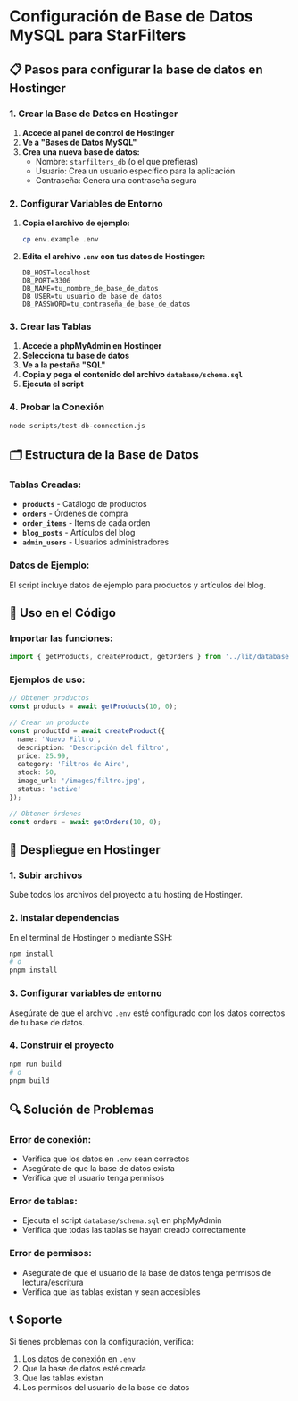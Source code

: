 # Configuración de Base de Datos MySQL para StarFilters

## 📋 Pasos para configurar la base de datos en Hostinger

### 1. Crear la Base de Datos en Hostinger

1. **Accede al panel de control de Hostinger**
2. **Ve a "Bases de Datos MySQL"**
3. **Crea una nueva base de datos:**
   - Nombre: `starfilters_db` (o el que prefieras)
   - Usuario: Crea un usuario específico para la aplicación
   - Contraseña: Genera una contraseña segura

### 2. Configurar Variables de Entorno

1. **Copia el archivo de ejemplo:**
   ```bash
   cp env.example .env
   ```

2. **Edita el archivo `.env` con tus datos de Hostinger:**
   ```env
   DB_HOST=localhost
   DB_PORT=3306
   DB_NAME=tu_nombre_de_base_de_datos
   DB_USER=tu_usuario_de_base_de_datos
   DB_PASSWORD=tu_contraseña_de_base_de_datos
   ```

### 3. Crear las Tablas

1. **Accede a phpMyAdmin en Hostinger**
2. **Selecciona tu base de datos**
3. **Ve a la pestaña "SQL"**
4. **Copia y pega el contenido del archivo `database/schema.sql`**
5. **Ejecuta el script**

### 4. Probar la Conexión

```bash
node scripts/test-db-connection.js
```

## 🗂️ Estructura de la Base de Datos

### Tablas Creadas:

- **`products`** - Catálogo de productos
- **`orders`** - Órdenes de compra
- **`order_items`** - Items de cada orden
- **`blog_posts`** - Artículos del blog
- **`admin_users`** - Usuarios administradores

### Datos de Ejemplo:

El script incluye datos de ejemplo para productos y artículos del blog.

## 🔧 Uso en el Código

### Importar las funciones:

```typescript
import { getProducts, createProduct, getOrders } from '../lib/database';
```

### Ejemplos de uso:

```typescript
// Obtener productos
const products = await getProducts(10, 0);

// Crear un producto
const productId = await createProduct({
  name: 'Nuevo Filtro',
  description: 'Descripción del filtro',
  price: 25.99,
  category: 'Filtros de Aire',
  stock: 50,
  image_url: '/images/filtro.jpg',
  status: 'active'
});

// Obtener órdenes
const orders = await getOrders(10, 0);
```

## 🚀 Despliegue en Hostinger

### 1. Subir archivos

Sube todos los archivos del proyecto a tu hosting de Hostinger.

### 2. Instalar dependencias

En el terminal de Hostinger o mediante SSH:
```bash
npm install
# o
pnpm install
```

### 3. Configurar variables de entorno

Asegúrate de que el archivo `.env` esté configurado con los datos correctos de tu base de datos.

### 4. Construir el proyecto

```bash
npm run build
# o
pnpm build
```

## 🔍 Solución de Problemas

### Error de conexión:
- Verifica que los datos en `.env` sean correctos
- Asegúrate de que la base de datos exista
- Verifica que el usuario tenga permisos

### Error de tablas:
- Ejecuta el script `database/schema.sql` en phpMyAdmin
- Verifica que todas las tablas se hayan creado correctamente

### Error de permisos:
- Asegúrate de que el usuario de la base de datos tenga permisos de lectura/escritura
- Verifica que las tablas existan y sean accesibles

## 📞 Soporte

Si tienes problemas con la configuración, verifica:
1. Los datos de conexión en `.env`
2. Que la base de datos esté creada
3. Que las tablas existan
4. Los permisos del usuario de la base de datos
